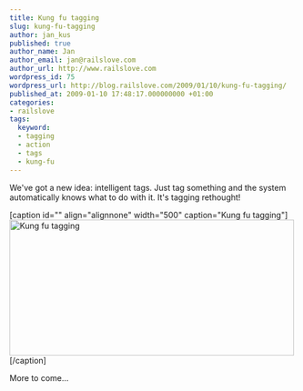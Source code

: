 ```yaml
---
title: Kung fu tagging
slug: kung-fu-tagging
author: jan_kus
published: true
author_name: Jan
author_email: jan@railslove.com
author_url: http://www.railslove.com
wordpress_id: 75
wordpress_url: http://blog.railslove.com/2009/01/10/kung-fu-tagging/
published_at: 2009-01-10 17:48:17.000000000 +01:00
categories:
- railslove
tags:
  keyword:
  - tagging
  - action
  - tags
  - kung-fu
---
```

We've got a new idea: intelligent tags. Just tag something and the system automatically knows what to do with it. It's tagging rethought!

[caption id="" align="alignnone" width="500" caption="Kung fu tagging"]<a href="http://www.ipernity.com/doc/koos/3847804/sizes"><img title="Kung fu tagging" src="http://u1.ipernity.com/7/78/04/3847804.2914eddd.500.jpg" alt="Kung fu tagging" width="500" height="239" /></a>[/caption]

More to come...
